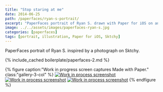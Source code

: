 ```yaml
---
title: "Stop staring at me"
date: 2014-06-25
path: /paperfaces/ryan-s-portrait/
excerpt: "PaperFaces portrait of Ryan S. drawn with Paper for iOS on an iPad."
image: ../../assets/images/paperfaces-ryan-s.jpg
categories: [paperfaces]
tags: [portrait, illustration, Paper for iOS, Sktchy]
---
```


PaperFaces portrait of Ryan S. inspired by a photograph on Sktchy.

{% include_cached boilerplate/paperfaces-2.md %}

{% figure caption:"Work in progress screen captures Made with Paper." class:"gallery-3-col" %}
[![Work in process screenshot](../../assets/images/paperfaces-ryan-s-process-1-600.jpg)](../../assets/images/paperfaces-ryan-s-process-1-lg.jpg) [![Work in process screenshot](../../assets/images/paperfaces-ryan-s-process-2-600.jpg)](../../assets/images/paperfaces-ryan-s-process-2-lg.jpg) [![Work in process screenshot](../../assets/images/paperfaces-ryan-s-process-3-600.jpg)](../../assets/images/paperfaces-ryan-s-process-3-lg.jpg)
{% endfigure %}
